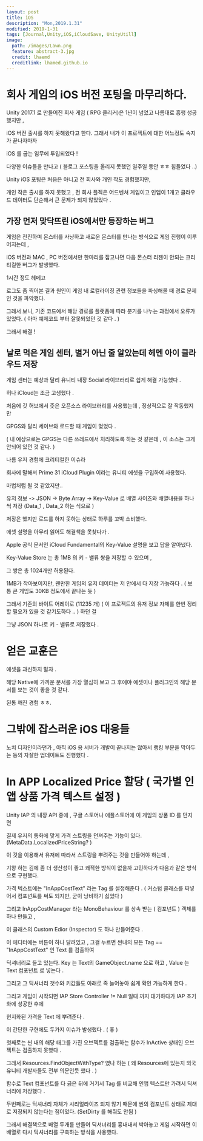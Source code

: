```yaml
---
layout: post
title: iOS
description: "Mon,2019.1.31"
modified: 2019-1-31
tags: [Journal,Unity,iOS,iCloudSave, UnityUtill]
image:
  path: /images/Lawn.png
  feature: abstract-3.jpg
  credit: lhaemd
  creditlink: lhamed.github.io
---
```


# 회사 게임의 iOS 버전 포팅을 마무리하다. 

Unity 2017.1 로 만들어진 회사 게임 ( RPG 클리커)은 1년이 넘었고 나름대로 흥행 성공했지만 , 

iOS 버전 출시를 하지 못해왔다고 한다. 그래서 내가 이 프로젝트에 대한 어느정도 숙지가 끝나자마자 

iOS 를 굽는 임무에 투입되었다 ! 

다양한 이슈들을 만나고 ( 블로그 포스팅을 올리지  못했던 일주일 동안 ㅎㅎ 힘들었다 ..)

Unity iOS 포팅은 처음은 아니고 전 회사와 개인 작도 경험했지만, 

개인 작은 출시를 하지 못했고 , 전 회사 플젝은 어드벤쳐 게임이고 인앱이 1개고 클라우드 데이터도 단순해서 큰 문제가 되지 않았었다 . 

## 가장 먼저 맞닥뜨린 iOS에서만 등장하는 버그

게임은 전진하며 몬스터를 사냥하고 새로운 몬스터를 만나는 방식으로 게임 진행이 이루어지는데 , 

iOS 버전과 MAC , PC 버전에서만 한마리를 잡고나면 다음 몬스터 리젠이 안되는 크리티컬한 버그가 발생했다. 

1시간 정도 헤메고 

로그도 좀 찍어본 결과 원인이 게임 내 로컬라이징 관련 정보들을 파싱해올 때 경로 문제인 것을 파악했다. 

그래서 보니, 기존 코드에서 해당 경로를 플랫폼에 따라 분기를 나누는 과정에서 오류가 있었다. ( 아마 예제코드 부터 잘못되었던 것 같다 . )

그래서 해결 ! 

## 날로 먹은 게임 센터, 별거 아닌 줄 알았는데 헤멘 아이 클라우드 저장 

게임 센터는 예상과 달리 유니티 내장 Social 라이브러리로 쉽게 해결 가능했다 . 

허나 iCloud는 조금 고생했다 . 

처음에 깃 허브에서 줏은 오픈소스 라이브러리를 사용했는데 , 정상적으로 잘 작동했지만 

GPGS와 달리 세이브와 로드할 때 게임이 멎었다 . 

( 내 예상으로는 GPGS는 다른 쓰레드에서 처리하도록 하는 것 같은데 , 이 소스는 그게 안되어 있던 것 같다. )

나름 유저 경험에 크리티컬한 이슈라 

회사에 말해서 Prime 31 iCloud Plugin 이라는 유니티 에셋을 구입하여 사용했다. 

마법처럼 될 것 같았지만..

유저 정보 -> JSON -> Byte Array -> Key-Value 로  배열 사이즈와 배열내용을 하나씩 저장 (Data_1 , Data_2 하는 식으로 ) 

저장은 했지만 로드를 하지 못하는 상태로 하루를 꼬박 소비했다. 

에셋 설명을 아무리 읽어도 해결책을 못찾다가 . 

Apple 공식 문서인 iCloud Fundamental의 Key-Value 설명을 보고 답을 알아냈다. 

Key-Value Store 는 총 1MB 의 키 - 밸류 쌍을 저장할 수 있으며 , 

그 쌍은 총 1024개만 허용된다. 

1MB가 작아보이지만, 왠만한 게임의 유저 데이터는 저 안에서 다 저장 가능하다 . ( 보통 큰 게임도 30KB 정도에서 끝나는 듯 )

그래서 기존의 바이트 어레이로 (11235 개) ( 이 프로젝트의 유저 정보 자체를 한번 정리 할 필요가 있을 것 같기도하다 .. ) 하던 걸 

그냥 JSON 하나로 키 - 밸류로 저장했다 . 

# 얻은 교훈은 

에셋을 과신하지 말자 . 

해당 Native에 가까운 문서를 가장 열심히 보고 그 후에야 에셋이나 플러그인의 해당 문서를 보는 것이 좋을 것 같다. 

된통 깨진 경험 ㅎㅎ. 

# 그밖에 잡스러운 iOS 대응들 

노치 디자인이라던가 , 아직 iOS 용 서버가 개발이 끝나지는 않아서 랭킹 부분을 막아두는 등의 자잘한 업데이트도 진행했다 . 

# In APP Localized Price 할당 ( 국가별 인앱 상품 가격 텍스트 설정 ) 

Unity IAP 의 내장 API 중에 , 구글 스토어나 애플스토어에 이 게임의 상품 ID 를 던지면 

결제 유저의 통화에 맞게 가격 스트링을 던져주는 기능이 있다. (MetaData.LocalizedPriceString?  )

이 것을 이용해서 유저에 따라서 스트링을 뿌려주는 것을 만들어야 하는데 , 

기왕 하는 김에 좀 더 생산성이 좋고 쾌적한 방식이 없을까 고민하다가 다음과 같은 방식으로 구현했다. 

가격 텍스트에는 "InAppCostText" 라는 Tag 를 설정해준다 . ( 커스텀 클래스를 짜넣어서 컴포넌트를 써도 되지만, 굳이 낭비하기 싫었다 )

그리고 InAppCostManager 라는 MonoBehaviour 를 상속 받는 ( 컴포넌트 ) 객체를 하나 만들고 , 

이 클래스의 Custom Edior (Inspector) 도 하나 만들어준다 . 

이 에디터에는 버튼이 하나 달려있고 , 그걸 누르면 씬내의 모든 Tag == "InAppCostText" 인 Text 를 검출하여 

딕셔너리로 들고 있는다. Key 는 Text의 GameObject.name 으로 하고 , Value 는 Text 컴포넌트 로 넣는다 . 

그리고 그 딕셔너리 갯수와 키값들도 아래로 죽 늘어놓아 쉽게 확인 가능하게 한다 . 

그리고 게임이 시작되면 IAP Store Controller != Null 일때 까지 대기하다가 IAP 초기화에 성공한 후에 

현지화된 가격을 Text 에 뿌려준다 . 

이 간단한 구현에도 두가지 이슈가 발생했다 . ( 홓 )

첫째로는 씬 내의 해당 태그를 가진 오브젝트를 검출하는 함수가 InActive 상태인 오브젝트는 검출하지 못했다 . 

그래서 Resources.FindObjectWithType? 였나 하는 ( 왜 Resources에 있는지 외국 유니티 개발자들도 전부 의문인듯 했다 . )

함수로 Text 컴포넌트를 다 긁은 뒤에 거기서 Tag 를 비교해 인앱 텍스트만 가려서 딕셔너리에 저장했다 . 

두번째로는 딕셔너리 자체가 시리얼라이즈 되지 않기 때문에 씬의 컴포넌트 상태로 제대로 저장되지 않는다는 점이었다. (SetDirty 를 해줘도 안됨 )

그래서 해결책으로 배열 두개를 만들어 딕셔너리를 흉내내서 박아놓고 게임 시작하면 이 배열로 다시 딕셔너리를 구축하는 방식을 사용했다. 

